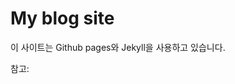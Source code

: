 # My blog site

이 사이트는 Github pages와
Jekyll을 사용하고 있습니다.

참고:[](https://help.github.com/articles/using-jekyll-as-a-static-site-generator-with-github-pages/)
